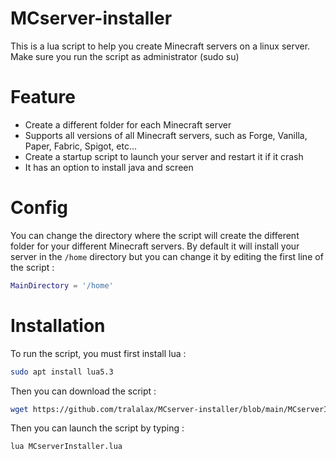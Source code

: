 # MCserver-installer
This is a lua script to help you create Minecraft servers on a linux server.
Make sure you run the script as administrator (sudo su)

# Feature
- Create a different folder for each Minecraft server
- Supports all versions of all Minecraft servers, such as Forge, Vanilla, Paper, Fabric, Spigot, etc...
- Create a startup script to launch your server and restart it if it crash
- It has an option to install java and screen

# Config
You can change the directory where the script will create the different folder for your different Minecraft servers.
By default it will install your server in the `/home` directory but you can change it by editing the first line of the script :
```lua
MainDirectory = '/home'
```
# Installation
To run the script, you must first install lua :
```sh
sudo apt install lua5.3
```
Then you can download the script :
```sh
wget https://github.com/tralalax/MCserver-installer/blob/main/MCserverInstaller.lua
```
Then you can launch the script by typing :
```sh
lua MCserverInstaller.lua
```
